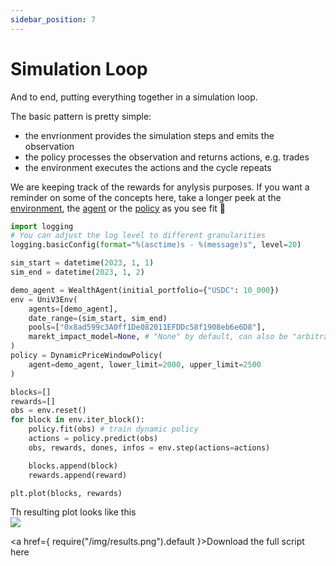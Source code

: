 ```yaml
---
sidebar_position: 7
---
```


# Simulation Loop

And to end, putting everything together in a simulation loop.

The basic pattern is pretty simple:
- the envrionment provides the simulation steps and emits the observation
- the policy processes the observation and returns actions, e.g. trades
- the environment executes the actions and the cycle repeats

We are keeping track of the rewards for anylysis purposes. If you want a reminder on some of the concepts here, take a longer peek at the [environment](./environments/UniswapV3#show-me-the-code), the [agent](./Agents#creating-your-own-agent) or the [policy](./Policies#training) as you see fit 🙂

```python
import logging
# You can adjust the log level to different granularities
logging.basicConfig(format="%(asctime)s - %(message)s", level=20)

sim_start = datetime(2023, 1, 1)
sim_end = datetime(2023, 1, 2)

demo_agent = WealthAgent(initial_portfolio={"USDC": 10_000})
env = UniV3Env(
    agents=[demo_agent],
    date_range=(sim_start, sim_end)
    pools=["0x8ad599c3A0ff1De082011EFDDc58f1908eb6e6D8"],
    marekt_impact_model=None, # "None" by default, can also be "arbitrage or others
)
policy = DynamicPriceWindowPolicy(
    agent=demo_agent, lower_limit=2000, upper_limit=2500
)

blocks=[]
rewards=[]
obs = env.reset()
for block in env.iter_block():
    policy.fit(obs) # train dynamic policy
    actions = policy.predict(obs)
    obs, rewards, dones, infos = env.step(actions=actions)

    blocks.append(block)
    rewards.append(reward)

plt.plot(blocks, rewards)
```

Th resulting plot looks like this  
![](/img/results.png)


<a href={ require("/img/results.png").default }>Download the full script here</a>